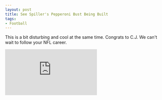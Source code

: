 ```yaml
---
layout: post
title: See Spiller's Pepperoni Bust Being Built
tags:
- Football
---
```


This is a bit disturbing and cool at the same time. Congrats to C.J. We can't wait to follow your NFL career.

<iframe src="http://www.youtube.com/embed/U-D1rHNUP8k" frameborder="0" allowfullscreen></iframe>
